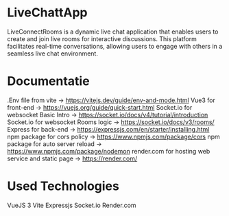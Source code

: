 # LiveChattApp
LiveConnectRooms is a dynamic live chat application that enables users to create and join live rooms for interactive discussions. 
This platform facilitates real-time conversations, allowing users to engage with others in a seamless live chat environment. 

# Documentatie
.Env file from vite -> https://vitejs.dev/guide/env-and-mode.html
Vue3 for front-end -> https://vuejs.org/guide/quick-start.html
Socket.io for websocket Basic Intro -> https://socket.io/docs/v4/tutorial/introduction
Socket.io for websocket Rooms logic -> https://socket.io/docs/v3/rooms/
Express for back-end -> https://expressjs.com/en/starter/installing.html
npm package for cors policy -> https://www.npmjs.com/package/cors
npm package for auto server reload -> https://www.npmjs.com/package/nodemon
render.com for hosting web service and static page -> https://render.com/

# Used Technologies
VueJS 3
Vite
Expressjs
Socket.io
Render.com
